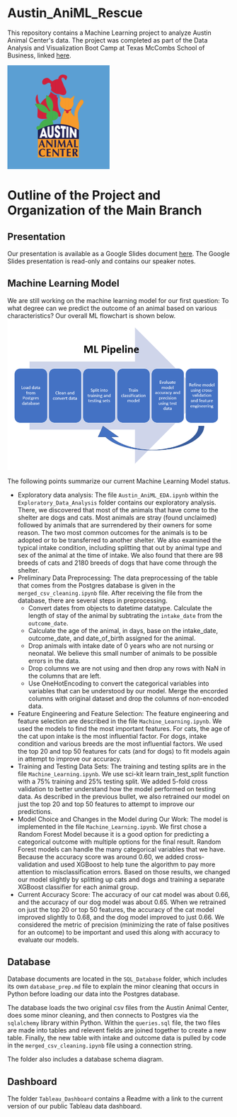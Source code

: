 # Austin_AniML_Rescue
This repository contains a Machine Learning project to analyze Austin Animal Center's data. The project was completed as part of the Data Analysis and Visualization Boot Camp at Texas McCombs School of Business, linked [here](https://techbootcamps.utexas.edu/data/).

![AAC_graphic](https://github.com/ilaha/Austin_AniML_Rescue/blob/main/Images/AAC_graphic.PNG)


# Outline of the Project and Organization of the Main Branch

## Presentation
Our presentation is available as a Google Slides document [here](https://docs.google.com/presentation/d/120N6hRfooHchPLMDeCw5GEKs5dT-I0a_T48jhp-UGSE/edit?usp=sharing). The Google Slides presentation is read-only and contains our speaker notes.  


## Machine Learning Model
We are still working on the machine learning model for our first question: To what degree can we predict the outcome of an animal based on various characteristics? Our overall ML flowchart is shown below.
![Machine_Learning_Flowchart](https://github.com/ilaha/Austin_AniML_Rescue/blob/main/Images/Machine_Learning_Flowchart.png)

The following points summarize our current Machine Learning Model status.
- Exploratory data analysis: The file `Austin_AniML_EDA.ipynb` within the `Exploratory_Data_Analysis` folder contains our exploratory analysis. There, we discovered that most of the animals that have come to the shelter are dogs and cats. Most animals are stray (found unclaimed) followed by animals that are surrendered by their owners for some reason. The two most common outcomes for the animals is to be adopted or to be transferred to another shelter. We also examined the typical intake condition, including splitting that out by animal type and sex of the animal at the time of intake. We also found that there are 98 breeds of cats and 2180 breeds of dogs that have come through the shelter.
- Preliminary Data Preprocessing: The data preprocessing of the table that comes from the Postgres database is given in the `merged_csv_cleaning.ipynb` file. After receiving the file from the database, there are several steps in preprocessing.
  - Convert dates from objects to datetime datatype. Calculate the length of stay of the animal by subtrating the `intake_date` from the `outcome_date`. 
  - Calculate the age of the animal, in days, base on the intake_date, outcome_date, and date_of_birth assigned for the animal. 
  - Drop animals with intake date of 0 years who are not nursing or neonatal. We believe this small number of animals to be possible errors in the data.
  - Drop columns we are not using and then drop any rows with NaN in the columns that are left.
  - Use OneHotEncoding to convert the categorical variables into variables that can be understood by our model. Merge the encorded columns with original dataset and drop the columns of non-encoded data.
- Feature Engineering and Feature Selection: The feature engineering and feature selection are described in the file `Machine_Learning.ipynb`. We used the models to find the most important features. For cats, the age of the cat upon intake is the most influential factor. For dogs, intake condition and various breeds are the most influential factors. We used the top 20 and top 50 features for cats (and for dogs) to fit models again in attempt to improve our accuracy.
- Training and Testing Data Sets: The training and testing splits are in the file `Machine_Learning.ipynb`. We use sci-kit learn train_test_split function with a 75% training and 25% testing split. We added 5-fold cross validation to better understand how the model performed on testing data. As described in the previous bullet, we also retrained our model on just the top 20 and top 50 features to attempt to improve our predictions.
- Model Choice and Changes in the Model during Our Work: The model is implemented in the file `Machine_Learning.ipynb`. We first chose a Random Forest Model because it is a good option for predicting a categorical outcome with multiple options for the final result. Random Forest models can handle the many categorical variables that we have. Because the accuracy score was around 0.60, we added cross-validation and used XGBoost to help tune the algorithm to pay more attention to misclassification errors. Based on those results, we changed our model slightly by splitting up cats and dogs and training a separate XGBoost classifier for each animal group. 
- Current Accuracy Score: The accuracy of our cat model was about 0.66, and the accuracy of our dog model was about 0.65. When we retrained on just the top 20 or top 50 features, the accuracy of the cat model improved slightly to 0.68, and the dog model improved to just 0.66. We considered the metric of precision (minimizing the rate of false positives for an outcome) to be important and used this along with accuracy to evaluate our models.  


## Database
Database documents are located in the `SQL_Database` folder, which includes its own `database_prep.md` file to explain the minor cleaning that occurs in Python before loading our data into the Postgres database. 

The database loads the two original csv files from the Austin Animal Center, does some minor cleaning, and then connects to Postgres via the `sqlalchemy` library within Python. Within the `queries.sql` file, the two files are made into tables and relevent fields are joined together to create a new table. Finally, the new table with intake and outcome data is pulled by code in the `merged_csv_cleaning.ipynb` file using a connection string.

The folder also includes a database schema diagram.



## Dashboard
The folder `Tableau_Dashboard` contains a Readme with a link to the current version of our public Tableau data dashboard. 



